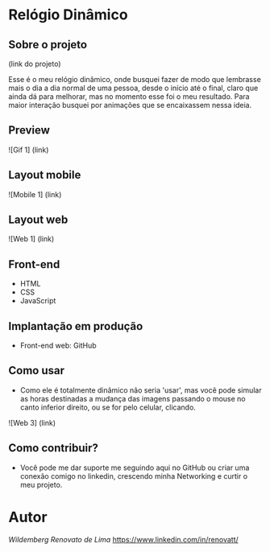 # Relógio Dinâmico

## Sobre o projeto

(link do projeto)

Esse é o meu relógio dinâmico, onde busquei fazer de modo que lembrasse mais o dia a dia normal de uma pessoa, desde o início até o final, claro que ainda dá para melhorar, mas no momento esse foi o meu resultado. Para maior interação busquei por animações que se encaixassem nessa ideia.

## Preview
![Gif 1] (link)

## Layout mobile
![Mobile 1] (link) 

## Layout web
![Web 1] (link)

## Front-end
- HTML
- CSS 
- JavaScript

## Implantação em produção
- Front-end web: GitHub

## Como usar
- Como ele é totalmente dinâmico não seria 'usar', mas você pode simular as horas destinadas a mudança das imagens passando o mouse no canto inferior direito, ou se for pelo celular, clicando.

![Web 3] (link)

## Como contribuir?
- Você pode me dar suporte me seguindo aqui no GitHub ou criar uma conexão comigo no linkedin, crescendo minha Networking e curtir o meu projeto.

# Autor

*Wildemberg Renovato de Lima*
https://www.linkedin.com/in/renovatt/
